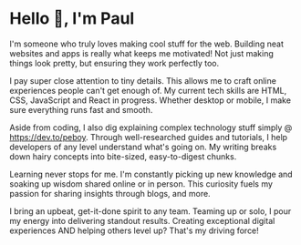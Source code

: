 # Hello 👋, I'm Paul

I'm someone who truly loves making cool stuff for the web. Building neat websites and apps is really what keeps me motivated! Not just making things look pretty, but ensuring they work perfectly too. 

I pay super close attention to tiny details. This allows me to craft online experiences people can't get enough of. My current tech skills are HTML, CSS, JavaScript and React in progress. Whether desktop or mobile, I make sure everything runs fast and smooth. 

Aside from coding, I also dig explaining complex technology stuff simply @ https://dev.to/peboy. Through well-researched guides and tutorials, I help developers of any level understand what's going on. My writing breaks down hairy concepts into bite-sized, easy-to-digest chunks. 

Learning never stops for me. I'm constantly picking up new knowledge and soaking up wisdom shared online or in person. This curiosity fuels my passion for sharing insights through blogs, and more.

I bring an upbeat, get-it-done spirit to any team. Teaming up or solo, I pour my energy into delivering standout results. Creating exceptional digital experiences AND helping others level up? That's my driving force!

